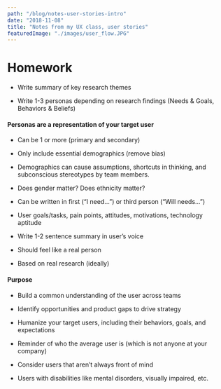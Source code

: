 ```yaml
---
path: "/blog/notes-user-stories-intro"
date: "2018-11-08"
title: "Notes from my UX class, user stories"
featuredImage: "./images/user_flow.JPG"
---
```

# Homework
* Write summary of key research themes

* Write 1-3 personas depending on research findings (Needs & Goals,
Behaviors & Beliefs)


#### Personas are a representation of your target user

* Can be 1 or more (primary and secondary)

* Only include essential demographics (remove bias)

* Demographics can cause assumptions, shortcuts in thinking, and subconscious stereotypes by team members.

* Does gender matter? Does ethnicity matter?

* Can be written in first (“I need…”) or third person (“Will needs…”)

* User goals/tasks, pain points, attitudes, motivations, technology aptitude

* Write 1-2 sentence summary in user’s voice

* Should feel like a real person

* Based on real research (ideally)

#### Purpose

* Build a common understanding of the user across teams

* Identify opportunities and product gaps to drive strategy

* Humanize your target users, including their behaviors, goals, and expectations

* Reminder of who the average user is (which is not anyone at your company)

* Consider users that aren’t always front of mind

* Users with disabilities like mental disorders, visually impaired, etc.